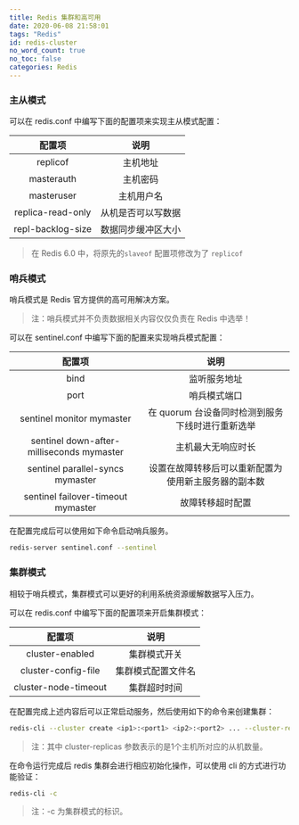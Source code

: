 ```yaml
---
title: Redis 集群和高可用
date: 2020-06-08 21:58:01
tags: "Redis"
id: redis-cluster
no_word_count: true
no_toc: false
categories: Redis
---
```


### 主从模式

可以在 redis.conf 中编写下面的配置项来实现主从模式配置：

|配置项|说明|
|:---:|:---:|
|replicof <masterip> <masterport>|主机地址|
|masterauth <master-password>|主机密码|
|masteruser <username>|主机用户名|
|replica-read-only <m>|从机是否可以写数据|
|repl-backlog-size <size>|数据同步缓冲区大小|

> 在 Redis 6.0 中，将原先的`slaveof` 配置项修改为了 `replicof`

### 哨兵模式

哨兵模式是 Redis 官方提供的高可用解决方案。

> 注：哨兵模式并不负责数据相关内容仅仅负责在 Redis 中选举！

可以在 sentinel.conf 中编写下面的配置来实现哨兵模式配置：

|配置项|说明|
|:---:|:---:|
|bind <ip>|监听服务地址|
|port <port>|哨兵模式端口|
|sentinel monitor mymaster <masterip> <masterport> <quorum>|在 quorum 台设备同时检测到服务下线时进行重新选举|
|sentinel down-after-milliseconds mymaster <milliseconds>|主机最大无响应时长|
|sentinel parallel-syncs mymaster <num>|设置在故障转移后可以重新配置为使用新主服务器的副本数|
|sentinel failover-timeout mymaster <milliseconds>|故障转移超时配置|

在配置完成后可以使用如下命令启动哨兵服务。

```bash
redis-server sentinel.conf --sentinel
```

### 集群模式

相较于哨兵模式，集群模式可以更好的利用系统资源缓解数据写入压力。

可以在 redis.conf 中编写下面的配置项来开启集群模式：

|配置项|说明|
|:---:|:---:|
|cluster-enabled <status>|集群模式开关|
|cluster-config-file <filename>|集群模式配置文件名|
|cluster-node-timeout <milliseconds>|集群超时时间|

在配置完成上述内容后可以正常启动服务，然后使用如下的命令来创建集群：

```bash
redis-cli --cluster create <ip1>:<port1> <ip2>:<port2> ... --cluster-replicas 1
```

> 注：其中 cluster-replicas 参数表示的是1个主机所对应的从机数量。

在命令运行完成后 redis 集群会进行相应初始化操作，可以使用 cli 的方式进行功能验证：

```bash
redis-cli -c 
```

> 注：-c 为集群模式的标识。
